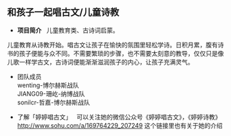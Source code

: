 ## 和孩子一起唱古文/儿童诗教
- **项目简介**  
儿童教育类、古诗词启蒙。 

儿童教育从诗教开始。唱古文让孩子在愉快的氛围里轻松学诗。日积月累，腹有诗书的孩子便能与众不同。不需要繁琐的步骤，也不需要太刻意的教导，仅仅只是像儿歌一样学古文，古诗词便能渐渐滋润孩子的内心，让孩子充满灵气。

- 团队成员  
wenting-博尔赫斯战队  
JIANG09-珊屹-纳博战队  
sonilcr-哲嘉-博尔赫斯战队


- 了解「婷婷唱古文」  
可以关注她的微信公众号《婷婷唱古文》，《婷婷诗教》  
http://www.sohu.com/a/169764229_207249 这个链接里也有关于她的介绍
